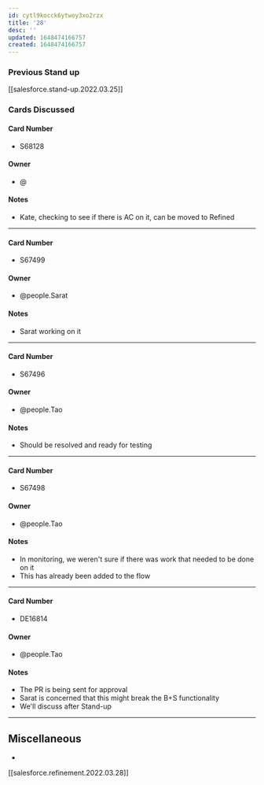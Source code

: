 ```yaml
---
id: cytl9kocck6ytwoy3xo2rzx
title: '28'
desc: ''
updated: 1648474166757
created: 1648474166757
---
```


### Previous Stand up
[[salesforce.stand-up.2022.03.25]]

### Cards Discussed
#### Card Number
- S68128
#### Owner
- @ 
#### Notes
- Kate, checking to see if there is AC on it, can be moved to Refined
---
#### Card Number
- S67499
#### Owner
- @people.Sarat 
#### Notes
- Sarat working on it 
---
#### Card Number
- S67496
#### Owner
- @people.Tao
#### Notes
- Should be resolved and ready for testing 
---
#### Card Number
- S67498
#### Owner
- @people.Tao 
#### Notes
- In monitoring, we weren't sure if there was work that needed to be done on it
- This has already been added to the flow
---
#### Card Number
- DE16814
#### Owner
- @people.Tao 
#### Notes
- The PR is being sent for approval
- Sarat is concerned that this might break the B+S functionality
- We'll discuss after Stand-up
---
## Miscellaneous
- 

[[salesforce.refinement.2022.03.28]]
